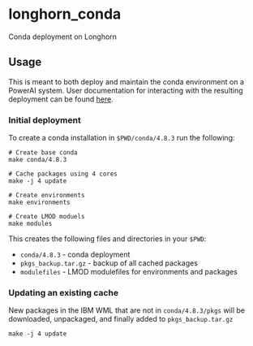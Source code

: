 # longhorn_conda
Conda deployment on Longhorn

## Usage

This is meant to both deploy and maintain the conda environment on a PowerAI system.
User documentation for interacting with the resulting deployment can be found [here](docs/userguide.md).

### Initial deployment

To create a conda installation in `$PWD/conda/4.8.3` run the following:

```shell
# Create base conda
make conda/4.8.3

# Cache packages using 4 cores
make -j 4 update

# Create environments
make environments

# Create LMOD moduels
make modules
```

This creates the following files and directories in your `$PWD`:

- `conda/4.8.3` - conda deployment
- `pkgs_backup.tar.gz` - backup of all cached packages
- `modulefiles` - LMOD modulefiles for environments and packages

### Updating an existing cache

New packages in the IBM WML that are not in `conda/4.8.3/pkgs` will be downloaded, unpackaged, and finally added to `pkgs_backup.tar.gz`

```shell
make -j 4 update
```
